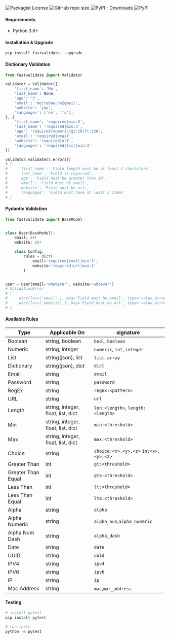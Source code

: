 ![Packagist License](https://img.shields.io/pypi/l/fastvalidate?style=for-the-badge)
![GitHub repo size](https://img.shields.io/github/repo-size/mojtabaahn/fast-validate?style=for-the-badge)
![PyPI - Downloads](https://img.shields.io/pypi/dm/fastvalidate?style=for-the-badge)
![PyPI](https://img.shields.io/pypi/v/fastvalidate?style=for-the-badge)

#### Requirements

- Python 3.6+

#### Installation & Upgrade

```shell
pip install fastvalidate --upgrade
```

#### Dictionary Validation

```python
from fastvalidate import Validator

validator = Validator({
    'first_name': 'Mo',
    'last_name': None,
    'age': '5',
    'email': 'mojtabaa.hn@gmail',
    'website': 'yup',
    'languages': ['en', 'fa'],
}, {
    'first_name': 'required|min:3',
    'last_name': 'required|min:3',
    'age': 'required|numeric|gt:10|lt:120',
    'email': 'required|email',
    'website': 'required|url',
    'languages': 'required|list|min:3'
})

validator.validate().errors()
# {
#     'first_name': 'Field length must be at least 3 characters',
#     'last_name': 'Field is required',
#     'age': 'Field must be greater than 10',
#     'email': 'Field must be email',
#     'website': 'Field must be url',
#     'languages': 'Field must have at least 3 items'
# }
```

#### Pydantic Validation

```python
from fastvalidate import BaseModel


class User(BaseModel):
    email: str
    website: str

    class Config:
        rules = dict(
            email='required|email|min:3',
            website='required|url|min:3'
        )


user = User(email='whatever', website='whoever')
# ValidationError
# [
#     dict(loc=('email',), msg='Field must be email', type='value_error'),
#     dict(loc=('website',), msg='Field must be url', type='value_error')
# ]

```

#### Available Rules

| Type               | Applicable              On         | signature                                        |
| ----               | ----                               | ----                                             |
| Boolean            | string, boolean                    | `bool`, `boolean`                                |
| Numeric            | string, integer                    | `numeric`, `int`, `integer`                      |
| List               | string(json), list                 | `list`, `array`                                  |
| Dictionary         | string(json), dict                 | `dict`                                           |
| Email              | string                             | `email`                                          |
| Password           | string                             | `password`                                       |
| RegEx              | string                             | `regex:<pattern>`                                |
| URL                | string                             | `url`                                            |
| Length             | string, integer, float, list, dict | `len:<length>`, `length:<length>`                |
| Min                | string, integer, float, list, dict | `min:<threshold>`                                |
| Max                | string, integer, float, list, dict | `max:<threshold>`                                |
| Choice             | string                             | `choice:<x>,<y>,<z>` `in:<x>,<y>,<z>`            |
| Greater Than       | int                                | `gt:<threshold>`                                 |
| Greater Than Equal | int                                | `gte:<threshold>`                                |
| Less Than          | int                                | `lt:<threshold>`                                 |
| Less Than Equal    | int                                | `lte:<threshold>`                                |
| Alpha              | string                             | `alpha`                                          |
| Alpha Numeric      | string                             | `alpha_num`,`alpha_numeric`                      |
| Alpha Num Dash     | string                             | `alpha_dash`                                     |
| Date               | string                             | `date`                                           |
| UUID               | string                             | `uuid`                                           |
| IPV4               | string                             | `ipv4`                                           |
| IPV6               | string                             | `ipv6`                                           |
| IP                 | string                             | `ip`                                             |
| Mac Address        | string                             | `mac`,`mac_address`                              |

#### Testing

```bash
# install pytest
pip install pytest

# run tests
python -m pytest
```
